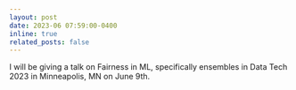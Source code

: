 ```yaml
---
layout: post
date: 2023-06 07:59:00-0400
inline: true
related_posts: false
---
```


I will be giving a talk on Fairness in ML, specifically ensembles in Data Tech 2023 in Minneapolis, MN on June 9th.
